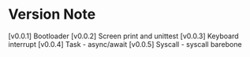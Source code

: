 # Version Note
[v0.0.1] Bootloader
[v0.0.2] Screen print and unittest
[v0.0.3] Keyboard interrupt
[v0.0.4] Task - async/await 
[v0.0.5] Syscall - syscall barebone